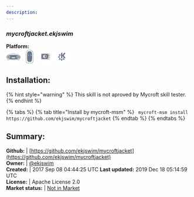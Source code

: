 ```yaml
---
description: 
---
```


### _mycroftjacket.ekjswim_  
  
**Platform:**  
 ![Mark I](../.gitbook/assets/mark-1-icon.png)  ![Mark II](../.gitbook/assets/mark-2-icon.png)  ![Picroft](../.gitbook/assets/picroft-icon.png)  ![plasmoid](../.gitbook/assets/kde.png)   
## Installation:  
{% hint style="warning" %}
This skill is not aproved by Mycroft skill tester.
{% endhint %}
    
{% tabs %}
{% tab title="Install by mycroft-msm" %}
``` mycroft-msm install https://github.com/ekjswim/mycroftjacket```
{% endtab %}
  {% endtabs %}
    
## Summary:  
**Github:** | [https://github.com/ekjswim/mycroftjacket](https://github.com/ekjswim/mycroftjacket)  
**Owner:** | [@ekjswim](https://github.com/ekjswim)  
**Created:** | 2017 Sep 08 04:44:25 UTC  **Last updated:** 2019 Dec 18 05:14:59 UTC  
**License:** | Apache License 2.0  
**Market status:** | [Not in Market](https://market.mycroft.ai/skill/)  
